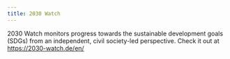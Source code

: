 ```yaml
---
title: 2030 Watch
---
```


2030 Watch monitors progress towards the sustainable development goals (SDGs) from an independent, civil society-led perspective. Check it out at https://2030-watch.de/en/

